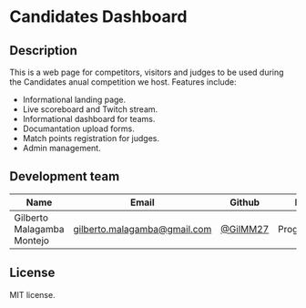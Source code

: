 # Candidates Dashboard

## Description

This is a web page for competitors, visitors and judges to be used during the Candidates anual competition we host. Features include:

- Informational landing page.
- Live scoreboard and Twitch stream.
- Informational dashboard for teams.
- Documantation upload forms.
- Match points registration for judges.
- Admin management.

## Development team

| Name                       | Email                                                               | Github                                 | Role       |
| -------------------------- | ------------------------------------------------------------------- | -------------------------------------- | ---------- |
| Gilberto Malagamba Montejo | [gilberto.malagamba@gmail.com](mailto:gilberto.malagamba@gmail.com) | [@GilMM27](https://github.com/GilMM27) | Programmer |

## License

MIT license.
